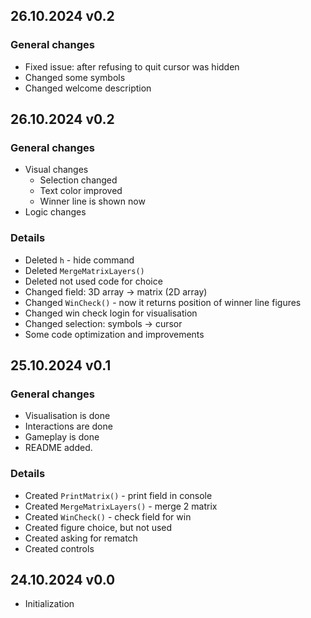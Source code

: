 ## 26.10.2024 v0.2

### General changes
* Fixed issue: after refusing to quit cursor was hidden
* Changed some symbols
* Changed welcome description 

## 26.10.2024 v0.2

### General changes
* Visual changes
  * Selection changed
  * Text color improved
  * Winner line is shown now
* Logic changes

### Details
* Deleted `h` - hide command
* Deleted `MergeMatrixLayers()`
* Deleted not used code for choice
* Changed field: 3D array -> matrix (2D array)
* Changed `WinCheck()` - now it returns position of winner line figures
* Changed win check login for visualisation
* Changed selection: symbols -> cursor
* Some code optimization and improvements

## 25.10.2024 v0.1

### General changes
* Visualisation is done
* Interactions are done
* Gameplay is done
* README added.

### Details 
* Created `PrintMatrix()` - print field in console
* Created `MergeMatrixLayers()` - merge 2 matrix
* Created `WinCheck()` - check field for win
* Created figure choice, but not used
* Created asking for rematch
* Created controls

## 24.10.2024 v0.0
* Initialization